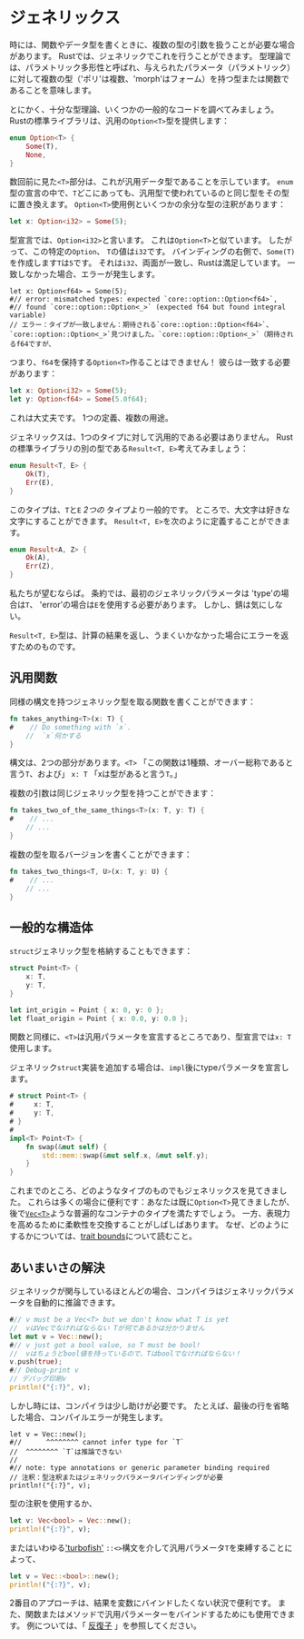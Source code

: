 # ジェネリックス

時には、関数やデータ型を書くときに、複数の型の引数を扱うことが必要な場合があります。
Rustでは、ジェネリックでこれを行うことができます。
型理論では、パラメトリック多形性と呼ばれ、与えられたパラメータ（パラメトリック）に対して複数の型（'ポリ'は複数、'morph'はフォーム）を持つ型または関数であることを意味します。

とにかく、十分な型理論、いくつかの一般的なコードを調べてみましょう。
Rustの標準ライブラリは、汎用の`Option<T>`型を提供します：

```rust
enum Option<T> {
    Some(T),
    None,
}
```

数回前に見た`<T>`部分は、これが汎用データ型であることを示しています。
`enum`型の宣言の中で、`T`どこにあっても、汎用型で使われているのと同じ型をその型に置き換えます。
`Option<T>`使用例といくつかの余分な型の注釈があります：

```rust
let x: Option<i32> = Some(5);
```

型宣言では、`Option<i32>`と言います。
これは`Option<T>`と似ています。
したがって、この特定の`Option`、 `T`の値は`i32`です。
バインディングの右側で、`Some(T)`を作成します`T`は`5`です。
それは`i32`、両面が一致し、Rustは満足しています。
一致しなかった場合、エラーが発生します。

```rust,ignore
let x: Option<f64> = Some(5);
#// error: mismatched types: expected `core::option::Option<f64>`,
#// found `core::option::Option<_>` (expected f64 but found integral variable)
// エラー：タイプが一致しません：期待される`core::option::Option<f64>`、 `core::option::Option<_>`見つけました。`core::option::Option<_>`（期待されるf64ですが、
```

つまり、`f64`を保持する`Option<T>`作ることはできません！
彼らは一致する必要があります：

```rust
let x: Option<i32> = Some(5);
let y: Option<f64> = Some(5.0f64);
```

これは大丈夫です。
1つの定義、複数の用途。

ジェネリックスは、1つのタイプに対して汎用的である必要はありません。
Rustの標準ライブラリの別の型である`Result<T, E>`考えてみましょう：

```rust
enum Result<T, E> {
    Ok(T),
    Err(E),
}
```

このタイプは、`T`と`E`  _2つの_ タイプより一般的です。
ところで、大文字は好きな文字にすることができます。
`Result<T, E>`を次のように定義することができます。

```rust
enum Result<A, Z> {
    Ok(A),
    Err(Z),
}
```

私たちが望むならば。
条約では、最初のジェネリックパラメータは 'type'の場合は`T`、 'error'の場合は`E`を使用する必要があります。
しかし、錆は気にしない。

`Result<T, E>`型は、計算の結果を返し、うまくいかなかった場合にエラーを返すためのものです。

## 汎用関数

同様の構文を持つジェネリック型を取る関数を書くことができます：

```rust
fn takes_anything<T>(x: T) {
#    // Do something with `x`.
    //  `x`何かする
}
```

構文は、2つの部分があります。`<T>` 「この関数は1種類、オーバー総称であると言う`T`、および」 `x: T` 「xは型があると言う`T`。」

複数の引数は同じジェネリック型を持つことができます：

```rust
fn takes_two_of_the_same_things<T>(x: T, y: T) {
#    // ...
    // ...
}
```

複数の型を取るバージョンを書くことができます：

```rust
fn takes_two_things<T, U>(x: T, y: U) {
#    // ...
    // ...
}
```

## 一般的な構造体

`struct`ジェネリック型を格納することもできます：

```rust
struct Point<T> {
    x: T,
    y: T,
}

let int_origin = Point { x: 0, y: 0 };
let float_origin = Point { x: 0.0, y: 0.0 };
```

関数と同様に、`<T>`は汎用パラメータを宣言するところであり、型宣言では`x: T`使用します。

ジェネリック`struct`実装を追加する場合は、`impl`後にtypeパラメータを宣言します。

```rust
# struct Point<T> {
#     x: T,
#     y: T,
# }
#
impl<T> Point<T> {
    fn swap(&mut self) {
        std::mem::swap(&mut self.x, &mut self.y);
    }
}
```

これまでのところ、どのようなタイプのものでもジェネリックスを見てきました。
これらは多くの場合に便利です：あなたは既に`Option<T>`見てきましたが、後で[`Vec<T>`][Vec]ような普遍的なコンテナのタイプを満たすでしょう。
一方、表現力を高めるために柔軟性を交換することがしばしばあります。
なぜ、どのようにするかについては、[trait bounds][traits]について読むこと。

## あいまいさの解決

ジェネリックが関与しているほとんどの場合、コンパイラはジェネリックパラメータを自動的に推論できます。

```rust
#// v must be a Vec<T> but we don't know what T is yet
//  vはVecでなければならない Tが何であるかは分かりません
let mut v = Vec::new();
#// v just got a bool value, so T must be bool!
//  vはちょうどbool値を持っているので、Tはboolでなければならない！
v.push(true);
#// Debug-print v
// デバッグ印刷v
println!("{:?}", v);
```

しかし時には、コンパイラは少し助けが必要です。
たとえば、最後の行を省略した場合、コンパイルエラーが発生します。

```rust,ignore
let v = Vec::new();
#//      ^^^^^^^^ cannot infer type for `T`
//  ^^^^^^^^ `T`は推論できない
//
#// note: type annotations or generic parameter binding required
// 注釈：型注釈またはジェネリックパラメータバインディングが必要
println!("{:?}", v);
```

型の注釈を使用するか、

```rust
let v: Vec<bool> = Vec::new();
println!("{:?}", v);
```

またはいわゆる['turbofish'][turbofish] `::<>`構文を介して汎用パラメータ`T`を束縛することによって、

```rust
let v = Vec::<bool>::new();
println!("{:?}", v);
```

2番目のアプローチは、結果を変数にバインドしたくない状況で便利です。
また、関数またはメソッドで汎用パラメーターをバインドするためにも使用できます。
例については、「 [反復子](iterators.html#consumers) 」を参照してください。

[traits]: traits.html
 [Vec]: ../../std/vec/struct.Vec.html
 [turbofish]: ../../std/iter/trait.Iterator.html#method.collect

